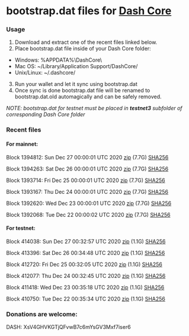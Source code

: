 # bootstrap.dat files for [Dash Core](https://github.com/dashpay/dash)

### Usage

1. Download and extract one of the recent files linked below.
2. Place bootstrap.dat file inside of your Dash Core folder:
 - Windows: %APPDATA%\DashCore\
 - Mac OS: ~/Library/Application Support/DashCore/
 - Unix/Linux: ~/.dashcore/
3. Run your wallet and let it sync using bootstrap.dat
4. Once sync is done bootstrap.dat file will be renamed to bootstrap.dat.old automagically and can be safely removed.

_NOTE: bootstrap.dat for testnet must be placed in **testnet3** subfolder of corresponding Dash Core folder_

### Recent files

#### For mainnet:

Block 1394812: Sun Dec 27 00:00:01 UTC 2020 [zip](https://dash-bootstrap.ams3.digitaloceanspaces.com/mainnet/2020-12-27/bootstrap.dat.zip) (7.7G) [SHA256](https://dash-bootstrap.ams3.digitaloceanspaces.com/mainnet/2020-12-27/sha256.txt)

Block 1394263: Sat Dec 26 00:00:01 UTC 2020 [zip](https://dash-bootstrap.ams3.digitaloceanspaces.com/mainnet/2020-12-26/bootstrap.dat.zip) (7.7G) [SHA256](https://dash-bootstrap.ams3.digitaloceanspaces.com/mainnet/2020-12-26/sha256.txt)

Block 1393714: Fri Dec 25 00:00:01 UTC 2020 [zip](https://dash-bootstrap.ams3.digitaloceanspaces.com/mainnet/2020-12-25/bootstrap.dat.zip) (7.7G) [SHA256](https://dash-bootstrap.ams3.digitaloceanspaces.com/mainnet/2020-12-25/sha256.txt)

Block 1393167: Thu Dec 24 00:00:01 UTC 2020 [zip](https://dash-bootstrap.ams3.digitaloceanspaces.com/mainnet/2020-12-24/bootstrap.dat.zip) (7.7G) [SHA256](https://dash-bootstrap.ams3.digitaloceanspaces.com/mainnet/2020-12-24/sha256.txt)

Block 1392620: Wed Dec 23 00:00:01 UTC 2020 [zip](https://dash-bootstrap.ams3.digitaloceanspaces.com/mainnet/2020-12-23/bootstrap.dat.zip) (7.7G) [SHA256](https://dash-bootstrap.ams3.digitaloceanspaces.com/mainnet/2020-12-23/sha256.txt)

Block 1392068: Tue Dec 22 00:00:02 UTC 2020 [zip](https://dash-bootstrap.ams3.digitaloceanspaces.com/mainnet/2020-12-22/bootstrap.dat.zip) (7.7G) [SHA256](https://dash-bootstrap.ams3.digitaloceanspaces.com/mainnet/2020-12-22/sha256.txt)


#### For testnet:

Block 414038: Sun Dec 27 00:32:57 UTC 2020 [zip](https://dash-bootstrap.ams3.digitaloceanspaces.com/testnet/2020-12-27/bootstrap.dat.zip) (1.1G) [SHA256](https://dash-bootstrap.ams3.digitaloceanspaces.com/testnet/2020-12-27/sha256.txt)

Block 413396: Sat Dec 26 00:34:48 UTC 2020 [zip](https://dash-bootstrap.ams3.digitaloceanspaces.com/testnet/2020-12-26/bootstrap.dat.zip) (1.1G) [SHA256](https://dash-bootstrap.ams3.digitaloceanspaces.com/testnet/2020-12-26/sha256.txt)

Block 412720: Fri Dec 25 00:32:05 UTC 2020 [zip](https://dash-bootstrap.ams3.digitaloceanspaces.com/testnet/2020-12-25/bootstrap.dat.zip) (1.1G) [SHA256](https://dash-bootstrap.ams3.digitaloceanspaces.com/testnet/2020-12-25/sha256.txt)

Block 412077: Thu Dec 24 00:32:45 UTC 2020 [zip](https://dash-bootstrap.ams3.digitaloceanspaces.com/testnet/2020-12-24/bootstrap.dat.zip) (1.1G) [SHA256](https://dash-bootstrap.ams3.digitaloceanspaces.com/testnet/2020-12-24/sha256.txt)

Block 411418: Wed Dec 23 00:35:18 UTC 2020 [zip](https://dash-bootstrap.ams3.digitaloceanspaces.com/testnet/2020-12-23/bootstrap.dat.zip) (1.1G) [SHA256](https://dash-bootstrap.ams3.digitaloceanspaces.com/testnet/2020-12-23/sha256.txt)

Block 410750: Tue Dec 22 00:35:34 UTC 2020 [zip](https://dash-bootstrap.ams3.digitaloceanspaces.com/testnet/2020-12-22/bootstrap.dat.zip) (1.1G) [SHA256](https://dash-bootstrap.ams3.digitaloceanspaces.com/testnet/2020-12-22/sha256.txt)


### Donations are welcome:

DASH: XsV4GHVKGTjQFvwB7c6mYsGV3Mxf7iser6
